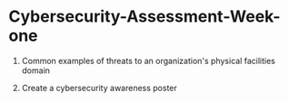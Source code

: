 # Cybersecurity-Assessment-Week-one

1. Common examples of threats to an organization's physical facilities domain

2. Create a cybersecurity awareness poster 

